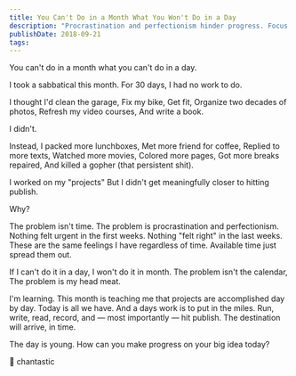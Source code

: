 ```yaml
---
title: You Can't Do in a Month What You Won't Do in a Day
description: "Procrastination and perfectionism hinder progress. Focus on daily tasks and make progress towards your goals."
publishDate: 2018-09-21
tags:
---
```


You can't do in a month what you can't do in a day.

I took a sabbatical this month.
For 30 days, I had no work to do.

I thought I'd clean the garage,
Fix my bike,
Get fit,
Organize two decades of photos,
Refresh my video courses,
And write a book.

I didn't.

Instead,
I packed more lunchboxes,
Met more friend for coffee,
Replied to more texts,
Watched more movies,
Colored more pages,
Got more breaks repaired,
And killed a gopher (that persistent shit).

I worked on my "projects"
But I didn't get meaningfully closer to hitting publish.

Why?

The problem isn't time.
The problem is procrastination and perfectionism.
Nothing felt urgent in the first weeks.
Nothing "felt right" in the last weeks.
These are the same feelings I have regardless of time.
Available time just spread them out.

If I can't do it in a day,
I won't do it in month.
The problem isn't the calendar,
The problem is my head meat.

I'm learning.
This month is teaching me that projects are accomplished day by day.
Today is all we have.
And a days work is to put in the miles.
Run, write, read, record, and — most importantly — hit publish.
The destination will arrive, in time.

The day is young.
How can you make progress on your big idea today?

💝 chantastic
